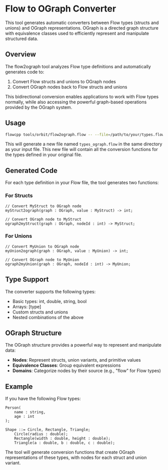 # Flow to OGraph Converter

This tool generates automatic converters between Flow types (structs and unions) and OGraph representations. OGraph is a directed graph structure with equivalence classes used to efficiently represent and manipulate structured data.

## Overview

The flow2ograph tool analyzes Flow type definitions and automatically generates code to:

1. Convert Flow structs and unions to OGraph nodes
2. Convert OGraph nodes back to Flow structs and unions

This bidirectional conversion enables applications to work with Flow types normally, while also accessing the powerful graph-based operations provided by the OGraph system.

## Usage

```sh
flowcpp tools/orbit/flow2ograph.flow -- --file=/path/to/your/types.flow
```

This will generate a new file named `types_ograph.flow` in the same directory as your input file. This new file will contain all the conversion functions for the types defined in your original file.

## Generated Code

For each type definition in your Flow file, the tool generates two functions:

### For Structs

```flow
// Convert MyStruct to OGraph node
myStruct2ograph(graph : OGraph, value : MyStruct) -> int;

// Convert OGraph node to MyStruct
ograph2myStruct(graph : OGraph, nodeId : int) -> MyStruct;
```

### For Unions

```flow
// Convert MyUnion to OGraph node
myUnion2ograph(graph : OGraph, value : MyUnion) -> int;

// Convert OGraph node to MyUnion
ograph2myUnion(graph : OGraph, nodeId : int) -> MyUnion;
```

## Type Support

The converter supports the following types:

- Basic types: int, double, string, bool
- Arrays: [type]
- Custom structs and unions
- Nested combinations of the above

## OGraph Structure

The OGraph structure provides a powerful way to represent and manipulate data:

- **Nodes**: Represent structs, union variants, and primitive values
- **Equivalence Classes**: Group equivalent expressions
- **Domains**: Categorize nodes by their source (e.g., "flow" for Flow types)

## Example

If you have the following Flow types:

```flow
Person(
	name : string,
	age : int
);

Shape ::= Circle, Rectangle, Triangle;
	Circle(radius : double);
	Rectangle(width : double, height : double);
	Triangle(a : double, b : double, c : double);
```

The tool will generate conversion functions that create OGraph representations of these types, with nodes for each struct and union variant.
